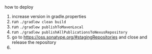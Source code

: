 
how to deploy

1. increase version in gradle.properties
2. run `./gradlew clean build`
3. run `./gradlew publishToMavenLocal`
4. run `./gradlew publishAllPublicationsToNexusRepository`
5. go to https://oss.sonatype.org/#stagingRepositories and close and release the repository
6. 